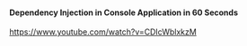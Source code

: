 #### Dependency Injection in Console Application in 60 Seconds

https://www.youtube.com/watch?v=CDIcWblxkzM
